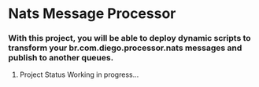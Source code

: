 # Nats Message Processor
### With this project, you will be able to deploy dynamic scripts to transform your br.com.diego.processor.nats messages and publish to another queues.

1. Project Status
    Working in progress...
   